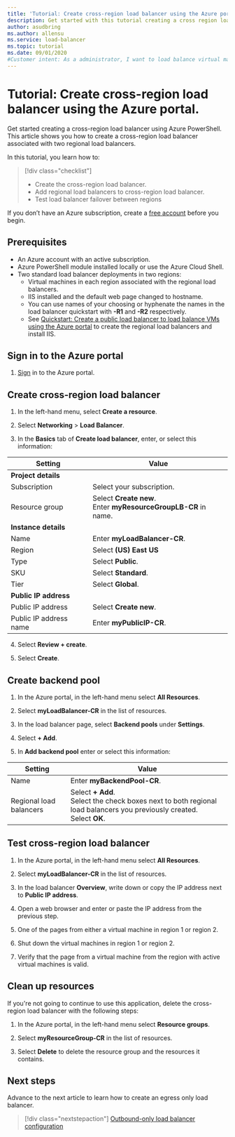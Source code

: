 ```yaml
---
title: 'Tutorial: Create cross-region load balancer using the Azure portal'
description: Get started with this tutorial creating a cross region load balancer with the Azure portal.
author: asudbring
ms.author: allensu
ms.service: load-balancer
ms.topic: tutorial
ms.date: 09/01/2020
#Customer intent: As a administrator, I want to load balance virtual machines cross-region so that my application is highly available in multiple Azure regions.
---
```


# Tutorial: Create cross-region load balancer using the Azure portal.

Get started creating a cross-region load balancer using Azure PowerShell. This article shows you how to create a cross-region load balancer associated with two regional load balancers.

In this tutorial, you learn how to:

> [!div class="checklist"]
> * Create the cross-region load balancer.
> * Add regional load balancers to cross-region load balancer.
> * Test load balancer failover between regions

If you don’t have an Azure subscription, create a [free account](https://azure.microsoft.com/free/?WT.mc_id=A261C142F) before you begin.

## Prerequisites

- An Azure account with an active subscription.
- Azure PowerShell module installed locally or use the Azure Cloud Shell.
- Two standard load balancer deployments in two regions: 
    - Virtual machines in each region associated with the regional load balancers.
    - IIS installed and the default web page changed to hostname.
    - You can use names of your choosing or hyphenate the names in the load balancer quickstart with **-R1** and **-R2** respectively.
    - See [Quickstart: Create a public load balancer to load balance VMs using the Azure portal](/quickstart-load-balancer-standard-public-portal.md) to create the regional load balancers and install IIS.

## Sign in to the Azure portal

1. [Sign](https://portal.azure.com) in to the Azure portal.

## Create cross-region load balancer

1. In the left-hand menu, select **Create a resource**.

2. Select **Networking** > **Load Balancer**.

3. In the **Basics** tab of **Create load balancer**, enter, or select this information:

| Setting                | Value                                                                |
|------------------------|----------------------------------------------------------------------|
| **Project details**    |                                                                      |
| Subscription           | Select your subscription.                                            |
| Resource group         | Select **Create new**. </br> Enter **myResourceGroupLB-CR** in name. |
| **Instance details**   |                                                                      |
| Name                   | Enter **myLoadBalancer-CR**.                                         |
| Region                 | Select **(US) East US**                                              |
| Type                   | Select **Public**.                                                   |
| SKU                    | Select **Standard**.                                                 |
| Tier                   | Select **Global**.                                                   |
| **Public IP address**  |                                                                      |
| Public IP address      | Select **Create new**.                                               |
| Public IP address name | Enter **myPublicIP-CR**.                                             |

4. Select **Review + create**.

5. Select **Create**.

## Create backend pool

1. In the Azure portal, in the left-hand menu select **All Resources**.

2. Select **myLoadBalancer-CR** in the list of resources.

3. In the load balancer page, select **Backend pools** under **Settings**.

4. Select **+ Add**.

5. In **Add backend pool** enter or select this information:

| Setting                 | Value                                                                                                                             |
|-------------------------|-----------------------------------------------------------------------------------------------------------------------------------|
| Name                    | Enter **myBackendPool-CR**.                                                                                                       |
| Regional load balancers | Select **+ Add**. </br> Select the check boxes next to both regional load balancers you previously created. </br> Select **OK**. |

## Test cross-region load balancer

1. In the Azure portal, in the left-hand menu select **All Resources**.

2. Select **myLoadBalancer-CR** in the list of resources.

3. In the load balancer **Overview**, write down or copy the IP address next to **Public IP address**.

4. Open a web browser and enter or paste the IP address from the previous step.

5. One of the pages from either a virtual machine in region 1 or region 2.

6. Shut down the virtual machines in region 1 or region 2.

7. Verify that the page from a virtual machine from the region with active virtual machines is valid.


## Clean up resources

If you're not going to continue to use this application, delete
the cross-region load balancer with the following steps:

1. In the Azure portal, in the left-hand menu select **Resource groups**.

2. Select **myResourceGroup-CR** in the list of resources.

4. Select **Delete** to delete the resource group and the resources it contains.

## Next steps

Advance to the next article to learn how to create an egress only load balancer.
> [!div class="nextstepaction"]
> [Outbound-only load balancer configuration](egress-only.md)

